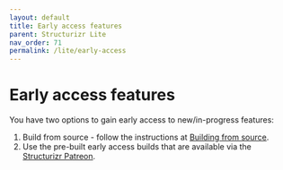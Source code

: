 ```yaml
---
layout: default
title: Early access features
parent: Structurizr Lite
nav_order: 71
permalink: /lite/early-access
---
```


# Early access features

You have two options to gain early access to new/in-progress features:

1. Build from source - follow the instructions at [Building from source](/lite/building).
2. Use the pre-built early access builds that are available via the [Structurizr Patreon](https://patreon.com/structurizr).